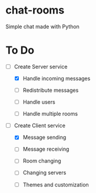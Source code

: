 # chat-rooms
Simple chat made with Python

# To Do

- [ ] Create Server service

    - [x] Handle incoming messages

    - [ ] Redistribute messages

    - [ ] Handle users

    - [ ] Handle multiple rooms

- [ ] Create Client service

    - [x] Message sending

    - [ ] Message receiving

    - [ ] Room changing

    - [ ] Changing servers

    - [ ] Themes and customization
